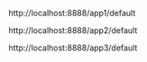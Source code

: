 http://localhost:8888/app1/default

http://localhost:8888/app2/default

http://localhost:8888/app3/default